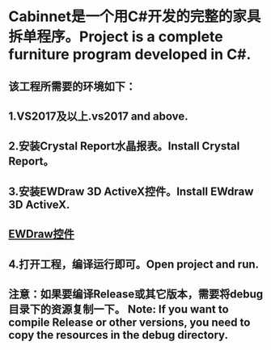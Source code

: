 Cabinnet是一个用C#开发的完整的家具拆单程序。Project is a complete furniture program developed in C#. 
=========
该工程所需要的环境如下：
---------
1.VS2017及以上.vs2017 and above.
---------
2.安装Crystal Report水晶报表。Install Crystal Report。
---------
3.安装EWDraw 3D ActiveX控件。Install EWdraw 3D ActiveX.
---------
[EWDraw控件](http://eastwindsoft.com/ftpman/setup_ult_v15.exe)
---------
4.打开工程，编译运行即可。Open project and run.
---------
注意：如果要编译Release或其它版本，需要将debug目录下的资源复制一下。
Note: If you want to compile Release or other versions, you need to copy the resources in the debug directory. 
---------

